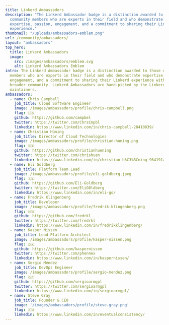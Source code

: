 ```yaml
---
title: Linkerd Ambassadors
description: "The Linkerd Ambassador badge is a distinction awarded to those
  community members who are experts in their field and who demonstrate
  expertise, passion, engagement, and a commitment to sharing their Linkerd
  experience."
thumbnail: "/uploads/ambassadors-emblem.png"
url: /community/ambassadors/
layout: "ambassadors"
top_hero:
  title: Linkerd Ambassadors
  image:
    src: /images/ambassadors/emblem.svg
    alt: Linkerd Ambassadors Emblem
intro: The Linkerd Ambassador badge is a distinction awarded to those community
  members who are experts in their field and who demonstrate expertise, passion,
  engagement, and a commitment to sharing their Linkerd experience with the
  broader community. Linkerd Ambassadors are hand-picked by the Linkerd
  maintainers.
ambassadors:
  - name: Chris Campbell
    job_title: Cloud Software Engineer
    image: /images/ambassadors/profile/chris-campbell.png
    flag: 🇺🇸
    github: https://github.com/campbel
    twitter: https://twitter.com/ChrsCmpbl
    linkedin: https://www.linkedin.com/in/chris-campbell-28410839/
  - name: Christian Hüning
    job_title: Director of Cloud Technologies
    image: /images/ambassadors/profile/christian-huning.png
    flag: 🇩🇪
    github: https://github.com/christianhuening
    twitter: https://twitter.com/chrishuen
    linkedin: https://www.linkedin.com/in/christian-h%C3%BCning-964191a3/
  - name: Eli Goldberg
    job_title: Platform Team Lead
    image: /images/ambassadors/profile/eli-goldberg.jpeg
    flag: 🇮🇱
    github: https://github.com/Eli-Goldberg
    twitter: https://twitter.com/EliG0ldberg
    linkedin: https://www.linkedin.com/in/eli-go/
  - name: Fredrik Klingenberg
    job_title: Developer
    image: /images/ambassadors/profile/fredrik-klingenberg.png
    flag: 🇳🇴
    github: https://github.com/fredrkl
    twitter: https://twitter.com/fredrkl
    linkedin: https://www.linkedin.com/in/fredrikklingenberg/
  - name: Kasper Nissen
    job_title: Lead Platform Architect
    image: /images/ambassadors/profile/kasper-nissen.png
    flag: 🇩🇰
    github: https://github.com/kaspernissen
    twitter: https://twitter.com/phennex
    linkedin: https://www.linkedin.com/in/kaspernissen/
  - name: Sergio Méndez
    job_title: DevOps Engineer
    image: /images/ambassadors/profile/sergio-mendez.png
    flag: 🇬🇹
    github: https://github.com/sergioarmgpl
    twitter: https://twitter.com/sergioarmgpl
    linkedin: https://www.linkedin.com/in/sergioarmgpl/
  - name: Steve Gray
    job_title: Founder & CEO
    image: '/images/ambassadors/profile/steve-gray.png'
    flag: 🇦🇺
    linkedin: https://www.linkedin.com/in/eventualconsistency/
---
```


